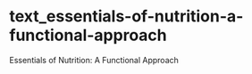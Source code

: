 # text_essentials-of-nutrition-a-functional-approach
Essentials of Nutrition: A Functional Approach
